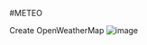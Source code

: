 #METEO

Create OpenWeatherMap 
![image](https://user-images.githubusercontent.com/82539023/169137214-7281c35f-b156-4362-82c4-6ccc7db6364e.png)


